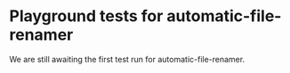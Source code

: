 # Playground tests for automatic-file-renamer
We are still awaiting the first test run for automatic-file-renamer.
